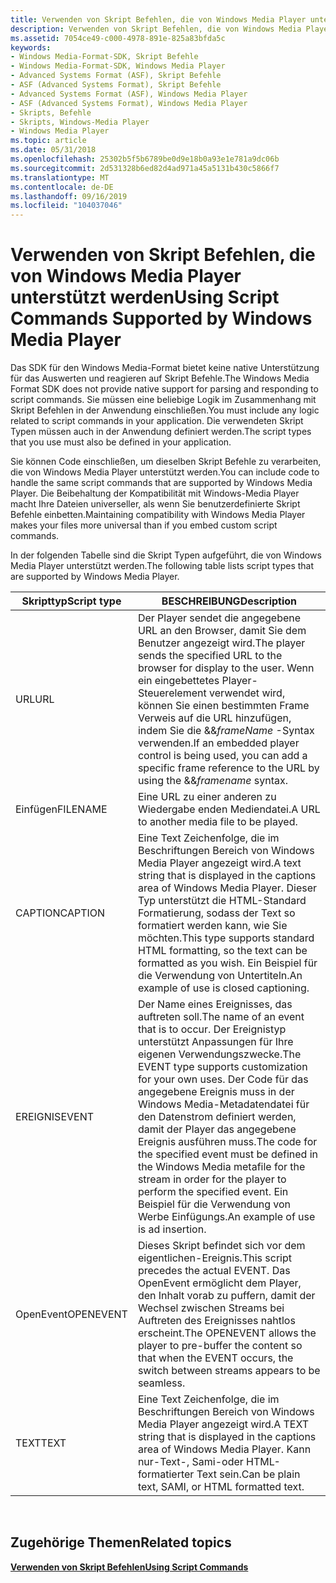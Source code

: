 ```yaml
---
title: Verwenden von Skript Befehlen, die von Windows Media Player unterstützt werden
description: Verwenden von Skript Befehlen, die von Windows Media Player unterstützt werden
ms.assetid: 7054ce49-c000-4978-891e-825a83bfda5c
keywords:
- Windows Media-Format-SDK, Skript Befehle
- Windows Media-Format-SDK, Windows Media Player
- Advanced Systems Format (ASF), Skript Befehle
- ASF (Advanced Systems Format), Skript Befehle
- Advanced Systems Format (ASF), Windows Media Player
- ASF (Advanced Systems Format), Windows Media Player
- Skripts, Befehle
- Skripts, Windows-Media Player
- Windows Media Player
ms.topic: article
ms.date: 05/31/2018
ms.openlocfilehash: 25302b5f5b6789be0d9e18b0a93e1e781a9dc06b
ms.sourcegitcommit: 2d531328b6ed82d4ad971a45a5131b430c5866f7
ms.translationtype: MT
ms.contentlocale: de-DE
ms.lasthandoff: 09/16/2019
ms.locfileid: "104037046"
---
```

# <a name="using-script-commands-supported-by-windows-media-player"></a><span data-ttu-id="abb65-112">Verwenden von Skript Befehlen, die von Windows Media Player unterstützt werden</span><span class="sxs-lookup"><span data-stu-id="abb65-112">Using Script Commands Supported by Windows Media Player</span></span>

<span data-ttu-id="abb65-113">Das SDK für den Windows Media-Format bietet keine native Unterstützung für das Auswerten und reagieren auf Skript Befehle.</span><span class="sxs-lookup"><span data-stu-id="abb65-113">The Windows Media Format SDK does not provide native support for parsing and responding to script commands.</span></span> <span data-ttu-id="abb65-114">Sie müssen eine beliebige Logik im Zusammenhang mit Skript Befehlen in der Anwendung einschließen.</span><span class="sxs-lookup"><span data-stu-id="abb65-114">You must include any logic related to script commands in your application.</span></span> <span data-ttu-id="abb65-115">Die verwendeten Skript Typen müssen auch in der Anwendung definiert werden.</span><span class="sxs-lookup"><span data-stu-id="abb65-115">The script types that you use must also be defined in your application.</span></span>

<span data-ttu-id="abb65-116">Sie können Code einschließen, um dieselben Skript Befehle zu verarbeiten, die von Windows Media Player unterstützt werden.</span><span class="sxs-lookup"><span data-stu-id="abb65-116">You can include code to handle the same script commands that are supported by Windows Media Player.</span></span> <span data-ttu-id="abb65-117">Die Beibehaltung der Kompatibilität mit Windows-Media Player macht Ihre Dateien universeller, als wenn Sie benutzerdefinierte Skript Befehle einbetten.</span><span class="sxs-lookup"><span data-stu-id="abb65-117">Maintaining compatibility with Windows Media Player makes your files more universal than if you embed custom script commands.</span></span>

<span data-ttu-id="abb65-118">In der folgenden Tabelle sind die Skript Typen aufgeführt, die von Windows Media Player unterstützt werden.</span><span class="sxs-lookup"><span data-stu-id="abb65-118">The following table lists script types that are supported by Windows Media Player.</span></span>



| <span data-ttu-id="abb65-119">Skripttyp</span><span class="sxs-lookup"><span data-stu-id="abb65-119">Script type</span></span> | <span data-ttu-id="abb65-120">BESCHREIBUNG</span><span class="sxs-lookup"><span data-stu-id="abb65-120">Description</span></span>                                                                                                                                                                                                                                                                              |
|-------------|------------------------------------------------------------------------------------------------------------------------------------------------------------------------------------------------------------------------------------------------------------------------------------------|
| <span data-ttu-id="abb65-121">URL</span><span class="sxs-lookup"><span data-stu-id="abb65-121">URL</span></span>         | <span data-ttu-id="abb65-122">Der Player sendet die angegebene URL an den Browser, damit Sie dem Benutzer angezeigt wird.</span><span class="sxs-lookup"><span data-stu-id="abb65-122">The player sends the specified URL to the browser for display to the user.</span></span> <span data-ttu-id="abb65-123">Wenn ein eingebettetes Player-Steuerelement verwendet wird, können Sie einen bestimmten Frame Verweis auf die URL hinzufügen, indem Sie die &&*frameName* -Syntax verwenden.</span><span class="sxs-lookup"><span data-stu-id="abb65-123">If an embedded player control is being used, you can add a specific frame reference to the URL by using the &&*framename* syntax.</span></span>                                                                             |
| <span data-ttu-id="abb65-124">Einfügen</span><span class="sxs-lookup"><span data-stu-id="abb65-124">FILENAME</span></span>    | <span data-ttu-id="abb65-125">Eine URL zu einer anderen zu Wiedergabe enden Mediendatei.</span><span class="sxs-lookup"><span data-stu-id="abb65-125">A URL to another media file to be played.</span></span>                                                                                                                                                                                                                                                |
| <span data-ttu-id="abb65-126">CAPTION</span><span class="sxs-lookup"><span data-stu-id="abb65-126">CAPTION</span></span>     | <span data-ttu-id="abb65-127">Eine Text Zeichenfolge, die im Beschriftungen Bereich von Windows Media Player angezeigt wird.</span><span class="sxs-lookup"><span data-stu-id="abb65-127">A text string that is displayed in the captions area of Windows Media Player.</span></span> <span data-ttu-id="abb65-128">Dieser Typ unterstützt die HTML-Standard Formatierung, sodass der Text so formatiert werden kann, wie Sie möchten.</span><span class="sxs-lookup"><span data-stu-id="abb65-128">This type supports standard HTML formatting, so the text can be formatted as you wish.</span></span> <span data-ttu-id="abb65-129">Ein Beispiel für die Verwendung von Untertiteln.</span><span class="sxs-lookup"><span data-stu-id="abb65-129">An example of use is closed captioning.</span></span>                                                                             |
| <span data-ttu-id="abb65-130">EREIGNIS</span><span class="sxs-lookup"><span data-stu-id="abb65-130">EVENT</span></span>       | <span data-ttu-id="abb65-131">Der Name eines Ereignisses, das auftreten soll.</span><span class="sxs-lookup"><span data-stu-id="abb65-131">The name of an event that is to occur.</span></span> <span data-ttu-id="abb65-132">Der Ereignistyp unterstützt Anpassungen für Ihre eigenen Verwendungszwecke.</span><span class="sxs-lookup"><span data-stu-id="abb65-132">The EVENT type supports customization for your own uses.</span></span> <span data-ttu-id="abb65-133">Der Code für das angegebene Ereignis muss in der Windows Media-Metadatendatei für den Datenstrom definiert werden, damit der Player das angegebene Ereignis ausführen muss.</span><span class="sxs-lookup"><span data-stu-id="abb65-133">The code for the specified event must be defined in the Windows Media metafile for the stream in order for the player to perform the specified event.</span></span> <span data-ttu-id="abb65-134">Ein Beispiel für die Verwendung von Werbe Einfügungs.</span><span class="sxs-lookup"><span data-stu-id="abb65-134">An example of use is ad insertion.</span></span> |
| <span data-ttu-id="abb65-135">OpenEvent</span><span class="sxs-lookup"><span data-stu-id="abb65-135">OPENEVENT</span></span>   | <span data-ttu-id="abb65-136">Dieses Skript befindet sich vor dem eigentlichen-Ereignis.</span><span class="sxs-lookup"><span data-stu-id="abb65-136">This script precedes the actual EVENT.</span></span> <span data-ttu-id="abb65-137">Das OpenEvent ermöglicht dem Player, den Inhalt vorab zu puffern, damit der Wechsel zwischen Streams bei Auftreten des Ereignisses nahtlos erscheint.</span><span class="sxs-lookup"><span data-stu-id="abb65-137">The OPENEVENT allows the player to pre-buffer the content so that when the EVENT occurs, the switch between streams appears to be seamless.</span></span>                                                                                                       |
| <span data-ttu-id="abb65-138">TEXT</span><span class="sxs-lookup"><span data-stu-id="abb65-138">TEXT</span></span>        | <span data-ttu-id="abb65-139">Eine Text Zeichenfolge, die im Beschriftungen Bereich von Windows Media Player angezeigt wird.</span><span class="sxs-lookup"><span data-stu-id="abb65-139">A TEXT string that is displayed in the captions area of Windows Media Player.</span></span> <span data-ttu-id="abb65-140">Kann nur-Text-, Sami-oder HTML-formatierter Text sein.</span><span class="sxs-lookup"><span data-stu-id="abb65-140">Can be plain text, SAMI, or HTML formatted text.</span></span>                                                                                                                                                           |



 

## <a name="related-topics"></a><span data-ttu-id="abb65-141">Zugehörige Themen</span><span class="sxs-lookup"><span data-stu-id="abb65-141">Related topics</span></span>

<dl> <dt>

[<span data-ttu-id="abb65-142">**Verwenden von Skript Befehlen**</span><span class="sxs-lookup"><span data-stu-id="abb65-142">**Using Script Commands**</span></span>](using-script-commands.md)
</dt> </dl>

 

 




